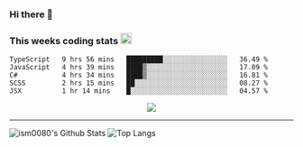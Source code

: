 ### Hi there 👋

<!--START_SECTION:giphy-->
<!--END_SECTION:giphy-->

### This weeks coding stats <img src="https://media1.giphy.com/media/LmNwrBhejkK9EFP504/giphy.gif?cid=ecf05e4723nsktnyyj53u162g7cy5rjqfg6gz06kxdg5y55g&rid=giphy.gif" width="20" height="20" />
<!--START_SECTION:waka-->
```text
TypeScript   9 hrs 56 mins   █████████░░░░░░░░░░░░░░░░   36.49 % 
JavaScript   4 hrs 39 mins   ████▒░░░░░░░░░░░░░░░░░░░░   17.09 % 
C#           4 hrs 34 mins   ████▒░░░░░░░░░░░░░░░░░░░░   16.81 % 
SCSS         2 hrs 15 mins   ██░░░░░░░░░░░░░░░░░░░░░░░   08.27 % 
JSX          1 hr 14 mins    █░░░░░░░░░░░░░░░░░░░░░░░░   04.57 % 
```
<!--END_SECTION:waka-->

<!--START_SECTION:comicstrip-->
<p align="center">
 <a href="https://xkcd.com/">
 <img src="https://imgs.xkcd.com/comics/sloped_border.png" />
</a>
</p>
<!--END_SECTION:comicstrip-->

---

![ism0080's Github Stats](https://github-readme-stats.vercel.app/api?username=ism0080&show_icons=true%hide_border=true&hide=issues)
![Top Langs](https://github-readme-stats.vercel.app/api/top-langs/?username=ism0080&layout=compact)

<!--
**ism0080/ism0080** is a ✨ _special_ ✨ repository because its `README.md` (this file) appears on your GitHub profile.

Here are some ideas to get you started:

- 🔭 I’m currently working on ...
- 🌱 I’m currently learning ...
- 👯 I’m looking to collaborate on ...
- 🤔 I’m looking for help with ...
- 💬 Ask me about ...
- 📫 How to reach me: ...
- 😄 Pronouns: ...
- ⚡ Fun fact: ...
-->
